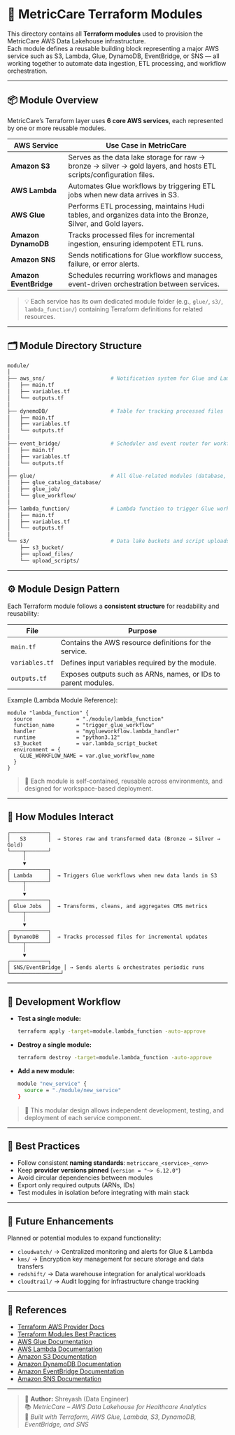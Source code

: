 # 🧩 MetricCare Terraform Modules

This directory contains all **Terraform modules** used to provision the MetricCare AWS Data Lakehouse infrastructure.  
Each module defines a reusable building block representing a major AWS service such as S3, Lambda, Glue, DynamoDB, EventBridge, or SNS — all working together to automate data ingestion, ETL processing, and workflow orchestration.

---

## 📦 Module Overview

MetricCare’s Terraform layer uses **6 core AWS services**, each represented by one or more reusable modules.

| AWS Service | Use Case in MetricCare |
|--------------|------------------------|
| **Amazon S3** | Serves as the data lake storage for raw → bronze → silver → gold layers, and hosts ETL scripts/configuration files. |
| **AWS Lambda** | Automates Glue workflows by triggering ETL jobs when new data arrives in S3. |
| **AWS Glue** | Performs ETL processing, maintains Hudi tables, and organizes data into the Bronze, Silver, and Gold layers. |
| **Amazon DynamoDB** | Tracks processed files for incremental ingestion, ensuring idempotent ETL runs. |
| **Amazon SNS** | Sends notifications for Glue workflow success, failure, or error alerts. |
| **Amazon EventBridge** | Schedules recurring workflows and manages event-driven orchestration between services. |

> 💡 Each service has its own dedicated module folder (e.g., `glue/`, `s3/`, `lambda_function/`) containing Terraform definitions for related resources.

---

## 🗂️ Module Directory Structure

```bash
module/
│
├── aws_sns/                     # Notification system for Glue and Lambda events
│   ├── main.tf
│   ├── variables.tf
│   └── outputs.tf
│
├── dynemoDB/                    # Table for tracking processed files
│   ├── main.tf
│   ├── variables.tf
│   └── outputs.tf
│
├── event_bridge/                # Scheduler and event router for workflow automation
│   ├── main.tf
│   ├── variables.tf
│   └── outputs.tf
│
├── glue/                        # All Glue-related modules (database, jobs, workflows)
│   ├── glue_catalog_database/
│   ├── glue_job/
│   └── glue_workflow/
│
├── lambda_function/             # Lambda function to trigger Glue workflows
│   ├── main.tf
│   ├── variables.tf
│   └── outputs.tf
│
└── s3/                          # Data lake buckets and script uploads
    ├── s3_bucket/
    ├── upload_files/
    └── upload_scripts/
```

---

## ⚙️ Module Design Pattern

Each Terraform module follows a **consistent structure** for readability and reusability:

| File | Purpose |
|------|----------|
| `main.tf` | Contains the AWS resource definitions for the service. |
| `variables.tf` | Defines input variables required by the module. |
| `outputs.tf` | Exposes outputs such as ARNs, names, or IDs to parent modules. |

Example (Lambda Module Reference):

```hcl
module "lambda_function" {
  source              = "./module/lambda_function"
  function_name       = "trigger_glue_workflow"
  handler             = "myglueworkflow.lambda_handler"
  runtime             = "python3.12"
  s3_bucket           = var.lambda_script_bucket
  environment = {
    GLUE_WORKFLOW_NAME = var.glue_workflow_name
  }
}
```

> 🧠 Each module is self-contained, reusable across environments, and designed for workspace-based deployment.

---

## 🔄 How Modules Interact

```
┌────────────┐
│   S3       │  → Stores raw and transformed data (Bronze → Silver → Gold)
└────┬───────┘
     │
     ▼
┌────────────┐
│ Lambda     │  → Triggers Glue workflows when new data lands in S3
└────┬───────┘
     │
     ▼
┌────────────┐
│ Glue Jobs  │  → Transforms, cleans, and aggregates CMS metrics
└────┬───────┘
     │
     ▼
┌────────────┐
│ DynamoDB   │  → Tracks processed files for incremental updates
└────┬───────┘
     │
     ▼
┌────────────┐
│ SNS/EventBridge │ → Sends alerts & orchestrates periodic runs
└────────────────┘
```

---

## 🧩 Development Workflow

- **Test a single module:**
  ```bash
  terraform apply -target=module.lambda_function -auto-approve
  ```

- **Destroy a single module:**
  ```bash
  terraform destroy -target=module.lambda_function -auto-approve
  ```

- **Add a new module:**
  ```bash
  module "new_service" {
    source = "./module/new_service"
  }
  ```

> 🧩 This modular design allows independent development, testing, and deployment of each service component.

---

## 🧠 Best Practices

- Follow consistent **naming standards**: `metriccare_<service>_<env>`  
- Keep **provider versions pinned** (`version = "~> 6.12.0"`)  
- Avoid circular dependencies between modules  
- Export only required outputs (ARNs, IDs)  
- Test modules in isolation before integrating with main stack  

---

## 🧱 Future Enhancements

Planned or potential modules to expand functionality:
- `cloudwatch/` → Centralized monitoring and alerts for Glue & Lambda  
- `kms/` → Encryption key management for secure storage and data transfers  
- `redshift/` → Data warehouse integration for analytical workloads  
- `cloudtrail/` → Audit logging for infrastructure change tracking  

---

## 🔗 References

- [Terraform AWS Provider Docs](https://registry.terraform.io/providers/hashicorp/aws/latest/docs)  
- [Terraform Modules Best Practices](https://developer.hashicorp.com/terraform/language/modules/develop)  
- [AWS Glue Documentation](https://docs.aws.amazon.com/glue/)  
- [AWS Lambda Documentation](https://docs.aws.amazon.com/lambda/)  
- [Amazon S3 Documentation](https://docs.aws.amazon.com/s3/)  
- [Amazon DynamoDB Documentation](https://docs.aws.amazon.com/dynamodb/)  
- [Amazon EventBridge Documentation](https://docs.aws.amazon.com/eventbridge/)  
- [Amazon SNS Documentation](https://docs.aws.amazon.com/sns/)

---

> 🧱 **Author:** Shreyash (Data Engineer)  
> 📚 *MetricCare – AWS Data Lakehouse for Healthcare Analytics*  
> 🔗 *Built with Terraform, AWS Glue, Lambda, S3, DynamoDB, EventBridge, and SNS*
